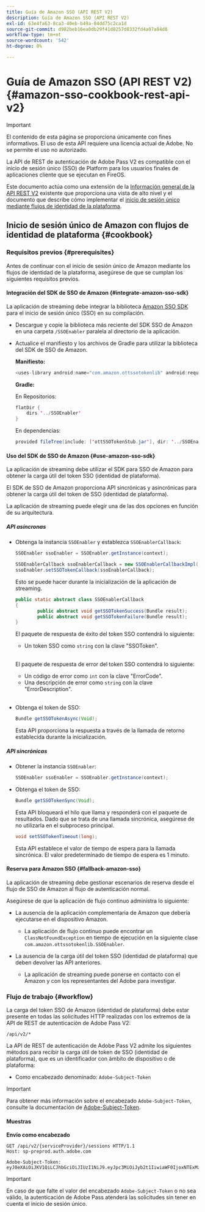 ```yaml
---
title: Guía de Amazon SSO (API REST V2)
description: Guía de Amazon SSO (API REST V2)
exl-id: 63e4fa63-8ca3-40eb-b49a-84dd75c2ca1d
source-git-commit: d982beb16ea0db29f41d0257d8332fd4a07a84d8
workflow-type: tm+mt
source-wordcount: '542'
ht-degree: 0%

---
```


# Guía de Amazon SSO (API REST V2) {#amazon-sso-cookbook-rest-api-v2}

>[!IMPORTANT]
>
>El contenido de esta página se proporciona únicamente con fines informativos. El uso de esta API requiere una licencia actual de Adobe. No se permite el uso no autorizado.

La API de REST de autenticación de Adobe Pass V2 es compatible con el inicio de sesión único (SSO) de Platform para los usuarios finales de aplicaciones cliente que se ejecutan en FireOS.

Este documento actúa como una extensión de la [Información general de la API REST V2](/help/authentication/integration-guide-programmers/rest-apis/rest-api-v2/rest-api-v2-overview.md) existente que proporciona una vista de alto nivel y el documento que describe cómo implementar el [inicio de sesión único mediante flujos de identidad de la plataforma](/help/authentication/integration-guide-programmers/rest-apis/rest-api-v2/flows/single-sign-on-access-flows/rest-api-v2-single-sign-on-platform-identity-flows.md).

## Inicio de sesión único de Amazon con flujos de identidad de plataforma {#cookbook}

### Requisitos previos {#prerequisites}

Antes de continuar con el inicio de sesión único de Amazon mediante los flujos de identidad de la plataforma, asegúrese de que se cumplan los siguientes requisitos previos.

#### Integración del SDK de SSO de Amazon {#integrate-amazon-sso-sdk}

La aplicación de streaming debe integrar la biblioteca [Amazon SSO SDK](https://tve.zendesk.com/hc/en-us/article_attachments/360064368131/ottSSOTokenLib_v1.jar) para el inicio de sesión único (SSO) en su compilación.

* Descargue y copie la biblioteca más reciente del SDK SSO de Amazon en una carpeta `/SSOEnabler` paralela al directorio de la aplicación.

* Actualice el manifiesto y los archivos de Gradle para utilizar la biblioteca del SDK de SSO de Amazon.

  **Manifiesto:**

  ```JAVA
  <uses-library android:name="com.amazon.ottssotokenlib" android:required="false">
  ```

  **Gradle:**

  En Repositorios:

  ```JAVA
  flatDir {
      dirs '../SSOEnabler'
  }
  ```

  En dependencias:

  ```JAVA
  provided fileTree(include: ['ottSSOTokenStub.jar'], dir: '../SSOEnabler')
  ```

#### Uso del SDK de SSO de Amazon {#use-amazon-sso-sdk}

La aplicación de streaming debe utilizar el SDK para SSO de Amazon para obtener la carga útil del token SSO (identidad de plataforma).

El SDK de SSO de Amazon proporciona API sincrónicas y asincrónicas para obtener la carga útil del token de SSO (identidad de plataforma).

La aplicación de streaming puede elegir una de las dos opciones en función de su arquitectura.

##### API asíncronas

* Obtenga la instancia `SSOEnabler` y establezca `SSOEnablerCallback`:

  ```JAVA
  SSOEnabler ssoEnabler = SSOEnabler.getInstance(context);
  
  SSOEnablerCallback ssoEnablerCallback = new SSOEnablerCallbackImpl();
  ssoEnabler.setSSOTokenCallback(ssoEnablerCallback);
  ```

  Esto se puede hacer durante la inicialización de la aplicación de streaming.

  ```JAVA
  public static abstract class SSOEnablerCallback
  {
          public abstract void getSSOTokenSuccess(Bundle result);
          public abstract void getSSOTokenFailure(Bundle result);
  }
  ```

  El paquete de respuesta de éxito del token SSO contendrá lo siguiente:
   * Un token SSO como `string` con la clave &quot;SSOToken&quot;.

  <br/>

  El paquete de respuesta de error del token SSO contendrá lo siguiente:
   * Un código de error como `int` con la clave &quot;ErrorCode&quot;.
   * Una descripción de error como `string` con la clave &quot;ErrorDescription&quot;.

  <br/>

* Obtenga el token de SSO:

  ```JAVA
  Bundle getSSOTokenAsync(Void);
  ```

  Esta API proporciona la respuesta a través de la llamada de retorno establecida durante la inicialización.

##### API sincrónicas

* Obtener la instancia `SSOEnabler`:

  ```JAVA
  SSOEnabler ssoEnabler = SSOEnabler.getInstance(context);
  ```

* Obtenga el token de SSO:

  ```JAVA
  Bundle getSSOTokenSync(Void);
  ```

  Esta API bloqueará el hilo que llama y responderá con el paquete de resultados. Dado que se trata de una llamada sincrónica, asegúrese de no utilizarla en el subproceso principal.

  ```JAVA
  void setSSOTokenTimeout(long);
  ```

  Esta API establece el valor de tiempo de espera para la llamada sincrónica. El valor predeterminado de tiempo de espera es 1 minuto.

#### Reserva para Amazon SSO {#fallback-amazon-sso}

La aplicación de streaming debe gestionar escenarios de reserva desde el flujo de SSO de Amazon al flujo de autenticación normal.

Asegúrese de que la aplicación de flujo continuo administra lo siguiente:

* La ausencia de la aplicación complementaria de Amazon que debería ejecutarse en el dispositivo Amazon.
   * La aplicación de flujo continuo puede encontrar un `ClassNotFoundException` en tiempo de ejecución en la siguiente clase `com.amazon.ottssotokenlib.SSOEnabler`.

* La ausencia de la carga útil del token SSO (identidad de plataforma) que deben devolver las API anteriores.
   * La aplicación de streaming puede ponerse en contacto con el Amazon y con los representantes del Adobe para investigar.

### Flujo de trabajo {#workflow}

La carga del token SSO de Amazon (identidad de plataforma) debe estar presente en todas las solicitudes HTTP realizadas con los extremos de la API de REST de autenticación de Adobe Pass V2:

```
/api/v2/*
```

La API de REST de autenticación de Adobe Pass V2 admite los siguientes métodos para recibir la carga útil de token de SSO (identidad de plataforma), que es un identificador con ámbito de dispositivo o de plataforma:

* Como encabezado denominado: `Adobe-Subject-Token`

>[!IMPORTANT]
> 
> Para obtener más información sobre el encabezado `Adobe-Subject-Token`, consulte la documentación de [Adobe-Subject-Token](/help/authentication/integration-guide-programmers/rest-apis/rest-api-v2/appendix/headers/rest-api-v2-appendix-headers-adobe-subject-token.md).

#### Muestras

**Envío como encabezado**

```HTTPS
GET /api/v2/{serviceProvider}/sessions HTTP/1.1 
Host: sp-preprod.auth.adobe.com

Adobe-Subject-Token: eyJ0eXAiOiJKV1QiLCJhbGciOiJIUzI1NiJ9.eyJpc3MiOiJyb2t1IiwiaWF0IjoxNTExMzY4ODAyLCJleHAiOjE1NDI5MDQ4MDIsImF1ZCI6ImFkb2JlIiwic3ViIjoiNWZjYzMwODctYWJmZi00OGU4LWJhZTgtODQzODViZTFkMzQwIiwiZGlkIjoiY2FmZjQ1ZDAtM2NhMy00MDg3LWI2MjMtNjFkZjNhMmNlOWM4In0.JlBFhNhNCJCDXLwBjy5tt3PtPcqbMKEIGZ6sr2NA
```

>[!IMPORTANT]
>
> En caso de que falte el valor del encabezado `Adobe-Subject-Token` o no sea válido, la autenticación de Adobe Pass atenderá las solicitudes sin tener en cuenta el inicio de sesión único.
